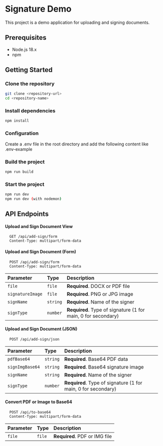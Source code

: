 # Signature Demo

This project is a demo application for uploading and signing documents.

## Prerequisites

- Node.js 18.x
- npm

## Getting Started

### Clone the repository

```sh
git clone <repository-url>
cd <repository-name>
```

### Install dependencies

```sh
npm install
```

### Configuration
Create a .env file in the root directory and add the following content like .env-example

### Build the project

```sh
npm run build
```

### Start the project
```sh
npm run dev
npm run dev (with nodemon)
```



## API Endpoints

#### Upload and Sign Document View
```http
  GET /api/add-sign/form
  Content-Type: multipart/form-data
```

#### Upload and Sign Document (Form)

```http
  POST /api/add-sign/form
  Content-Type: multipart/form-data
```

| Parameter | Type     | Description                    |
| :-------- | :------- | :------------------------------|
| `file`    | `file`   | **Required**. DOCX or PDF file |
| `signatureImage` | `file` | **Required**. PNG or JPG image|
| `signName` | `string` | **Required**. Name of the signer|
| `signType` | `number` | **Required**. Type of signature (1 for main, 0 for secondary)|

#### Upload and Sign Document (JSON)

```http
  POST /api/add-sign/json
```

| Parameter | Type     | Description                    |
| :-------- | :------- | :------------------------------|
| `pdfBase64` | `string` | **Required**. Base64 PDF data |
| `signImgBase64` | `string` | **Required**. Base64 signature image |
| `signName` | `string` | **Required**. Name of the signer|
| `signType` | `number` | **Required**. Type of signature (1 for main, 0 for secondary)|

#### Convert PDF or Image to Base64

```http
  POST /api/to-base64
  Content-Type: multipart/form-data
```

| Parameter | Type     | Description                    |
| :-------- | :------- | :------------------------------|
| `file`    | `file`   | **Required**. PDF or IMG file |